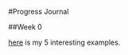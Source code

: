 #Progress Journal

##Week 0

[here](GitHub/fall20-deryakitis/Files/MyFirstHw.html) is my 5 interesting examples.
